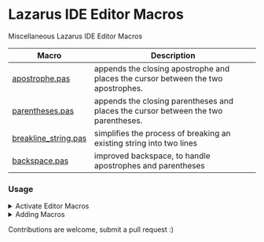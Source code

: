 # Lazarus IDE Editor Macros

Miscellaneous Lazarus IDE Editor Macros

| Macro | Description |
|------------------|------------|
| [apostrophe.pas](/apostrophe.pas) | appends the closing apostrophe and places the cursor between the two apostrophes.|
| [parentheses.pas](/parentheses.pas)   | appends the closing parentheses and places the cursor between the two parentheses.|
| [breakline_string.pas](/breakline_string.pas) |  simplifies the process of breaking an existing string into two lines |
| [backspace.pas](/backspace.pas) |  improved backspace, to handle apostrophes and parentheses |

### Usage
<details>
  <summary>Activate Editor Macros</summary>
  
Lazarus IDE > Package > Install/Unistall Packages...    
In 'Available for Installation' list choose these packages
 1. pascalscript
 1. EditorMacroScript
 1. Save and rebuild IDE
</details>
<details>
  <summary>Adding Macros</summary>
  
Lazarus IDE > View > Editor Macros 
 1. Click in 'Record', press one key and stop macro.
 1. Move the recorded macro to IDE or Project.
 1. Click in 'Edit', replace the code of macro script for the content of .pas file in repository and save.
 1. Click 'Edit Key' to choose the shortcut.
</details>

Contributions are welcome, submit a pull request :)

